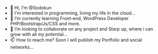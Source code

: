 - 👋 Hi, I’m @Sodokun
- 👀 I'm interested in programming, living my life in the cloud...
- 🌱 I’m currently learning Front-end, WordPress Developer PHP/Bootstrap/Js/CSS and more.
- 💞️ I’m looking to collaborate on any project and Starp up, where i can grow with all my potential...
- 📫 How to reach me? Soon I will publish my Portfolio and social networks...
